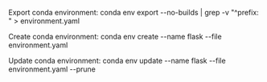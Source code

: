 Export conda environment:
conda env export --no-builds | grep -v "^prefix: " > environment.yaml

Create conda environment:
conda env create --name flask --file environment.yaml

Update conda environment:
conda env update --name flask --file environment.yaml --prune
